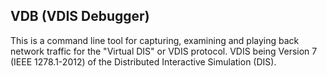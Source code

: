 ## VDB (VDIS Debugger)

This is a command line tool for capturing, examining and playing back 
network traffic for the "Virtual DIS" or VDIS protocol.  VDIS being
Version 7 (IEEE 1278.1-2012) of the Distributed Interactive Simulation 
(DIS).

